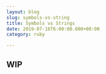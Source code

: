 ```yaml
---
layout: blog
slug: symbols-vs-string
title: Symbols vs Strings
date: 2019-07-16T6:00:00.000+00:00
category: ruby

---
```

## WIP
